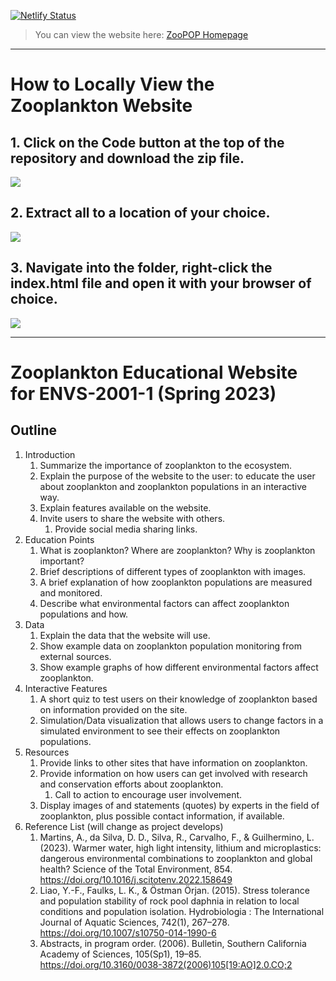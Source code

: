[![Netlify Status](https://api.netlify.com/api/v1/badges/d62ea89b-e511-40e8-845b-b4cce5a48df0/deploy-status)](https://app.netlify.com/sites/zoopop/deploys)

> You can view the website here: [ZooPOP Homepage](https://zoopop.netlify.app/ "ZooPOP Homepage")

---

# How to Locally View the Zooplankton Website

## 1. Click on the Code button at the top of the repository and download the zip file.

   ![][img1]

## 2. Extract all to a location of your choice.

   ![][img2]

## 3. Navigate into the folder, right-click the index.html file and open it with your browser of choice.

   ![][img3]

---
# Zooplankton Educational Website for ENVS-2001-1 (Spring 2023)

## Outline

1. Introduction
   1. Summarize the importance of zooplankton to the ecosystem.
   2. Explain the purpose of the website to the user: to educate the user about zooplankton and zooplankton populations in an interactive way.
   3. Explain features available on the website.
   4. Invite users to share the website with others.
      1. Provide social media sharing links.
2. Education Points
   1. What is zooplankton? Where are zooplankton? Why is zooplankton important?
   2. Brief descriptions of different types of zooplankton with images.
   3. A brief explanation of how zooplankton populations are measured and monitored.
   4. Describe what environmental factors can affect zooplankton populations and how.
3. Data
   1. Explain the data that the website will use.
   2. Show example data on zooplankton population monitoring from external sources.
   3. Show example graphs of how different environmental factors affect zooplankton.
4. Interactive Features
   1. A short quiz to test users on their knowledge of zooplankton based on information provided on the site.
   2. Simulation/Data visualization that allows users to change factors in a simulated environment to see their effects on zooplankton populations.
5. Resources
   1. Provide links to other sites that have information on zooplankton.
   2. Provide information on how users can get involved with research and conservation efforts about zooplankton.
      1. Call to action to encourage user involvement.
   3. Display images of and statements (quotes) by experts in the field of zooplankton, plus possible contact information, if available.
6. Reference List (will change as project develops)
   1. Martins, A., da Silva, D. D., Silva, R., Carvalho, F., & Guilhermino, L. (2023). Warmer water, high light intensity, lithium and microplastics: dangerous environmental combinations to zooplankton and global health? Science of the Total Environment, 854. https://doi.org/10.1016/j.scitotenv.2022.158649
   2. Liao, Y.-F., Faulks, L. K., & Östman Örjan. (2015). Stress tolerance and population stability of rock pool daphnia in relation to local conditions and population isolation. Hydrobiologia : The International Journal of Aquatic Sciences, 742(1), 267–278. https://doi.org/10.1007/s10750-014-1990-6
   3. Abstracts, in program order. (2006). Bulletin, Southern California Academy of Sciences, 105(Sp1), 19–85. https://doi.org/10.3160/0038-3872(2006)105[19:AO]2.0.CO;2 

[img1]: images/click_code_download_zip.png
[img2]: images/extract_all.png
[img3]: images/navigate_to_open_with_browser.png
